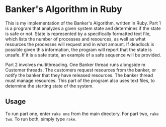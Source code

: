 # Banker's Algorithm in Ruby

This is my implementation of the Banker's Algorithm, written in Ruby. Part 1 is a program that analyzes a given system state and determines if the state is safe or not. State is represented by a specifically formatted text file, which lists the number of processes and resources, as well as what resources the processes will request and in what amount. If deadlock is possible given this information, the program will report that the state is unsafe. If it is a safe state, an example of a safe sequence will be provided.

Part 2 involves multithreading. One Banker thread runs alongside m Customer threads. The customers request resources from the banker, or notify the banker that they have released resources. The banker thread must manage resources. This part of the program also uses text files, to determine the starting state of the system.

## Usage

To run part one, enter `rake one` from the main directory. For part two, `rake two`. To run both, simply type `rake`.
